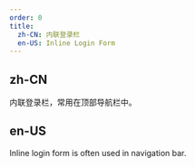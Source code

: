 ```yaml
---
order: 0
title:
  zh-CN: 内联登录栏
  en-US: Inline Login Form
---
```


## zh-CN

内联登录栏，常用在顶部导航栏中。

## en-US

Inline login form is often used in navigation bar.
